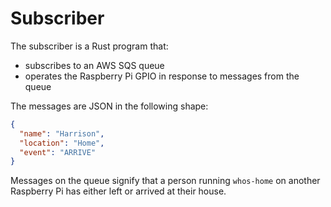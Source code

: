 # Subscriber

The subscriber is a Rust program that:

- subscribes to an AWS SQS queue
- operates the Raspberry Pi GPIO in response to messages from the queue

The messages are JSON in the following shape:

```json
{
  "name": "Harrison",
  "location": "Home",
  "event": "ARRIVE"
}
```

Messages on the queue signify that a person running `whos-home` on another Raspberry Pi has either left or arrived at their house.
